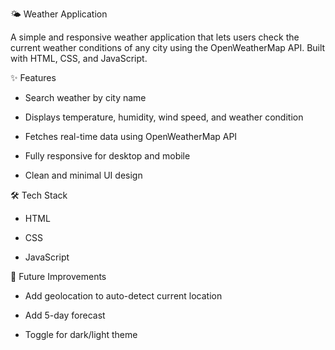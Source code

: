 🌤️ Weather Application

A simple and responsive weather application that lets users check the current weather conditions of any city using the OpenWeatherMap API. Built with HTML, CSS, and JavaScript.

✨ Features
- Search weather by city name

- Displays temperature, humidity, wind speed, and weather condition

- Fetches real-time data using OpenWeatherMap API

- Fully responsive for desktop and mobile

- Clean and minimal UI design


🛠️ Tech Stack
- HTML

- CSS

- JavaScript


📌 Future Improvements
- Add geolocation to auto-detect current location

- Add 5-day forecast

- Toggle for dark/light theme
